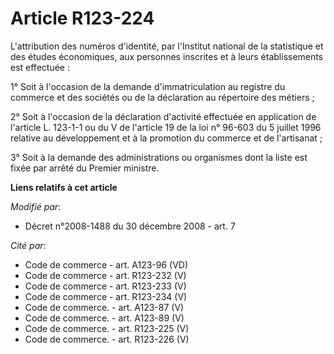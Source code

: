 # Article R123-224

L'attribution des numéros d'identité, par l'Institut national de la statistique et des études économiques, aux personnes
inscrites et à leurs établissements est effectuée :

1° Soit à l'occasion de la demande d'immatriculation au registre du commerce et des sociétés ou de la déclaration au
répertoire des métiers ;

2° Soit à l'occasion de la déclaration d'activité effectuée en application de l'article L. 123-1-1 ou du V de l'article 19 de
la loi n° 96-603 du 5 juillet 1996 relative au développement et à la promotion du commerce et de l'artisanat ;

3° Soit à la demande des administrations ou organismes dont la liste est fixée par arrêté du Premier ministre.

**Liens relatifs à cet article**

_Modifié par_:

  - Décret n°2008-1488 du 30 décembre 2008 - art. 7

_Cité par_:

  - Code de commerce - art. A123-96 (VD)
  - Code de commerce - art. R123-232 (V)
  - Code de commerce - art. R123-233 (V)
  - Code de commerce - art. R123-234 (V)
  - Code de commerce. - art. A123-87 (V)
  - Code de commerce. - art. A123-89 (V)
  - Code de commerce. - art. R123-225 (V)
  - Code de commerce. - art. R123-226 (V)
